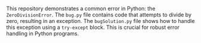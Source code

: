 This repository demonstrates a common error in Python: the `ZeroDivisionError`. The `bug.py` file contains code that attempts to divide by zero, resulting in an exception.  The `bugSolution.py` file shows how to handle this exception using a `try-except` block. This is crucial for robust error handling in Python programs.